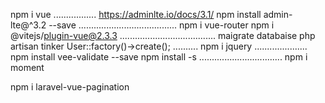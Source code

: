 npm i vue
.................
https://adminlte.io/docs/3.1/
npm install admin-lte@^3.2 --save
.......................................
npm i vue-router
 npm i @vitejs/plugin-vue@2.3.3
 ......................................
 maigrate databaise
 php artisan tinker
 User::factory()->create();
 ..........
 npm i jquery 
 .....................
 npm install vee-validate --save
 npm install -s 
 .................................
 npm i moment
 >>>>>>>>>>>>>>>>>>>>>
npm i laravel-vue-pagination
